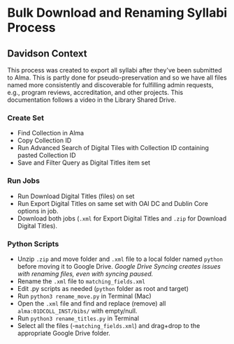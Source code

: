 # Bulk Download and Renaming Syllabi Process

## Davidson Context

This process was created to export all syllabi after they've been submitted to Alma. This is partly done for pseudo-preservation and so we have all files named more consistently and discoverable for fulfilling admin requests, e.g., program reviews, accreditation, and other projects. This documentation follows a video in the Library Shared Drive.

### Create Set

- Find Collection in Alma
- Copy Collection ID
- Run Advanced Search of Digital Tiles with Collection ID containing pasted Collection ID
- Save and Filter Query as Digital Titles item set

### Run Jobs

- Run Download Digital Titles (files) on set
- Run Export Digital Titles on same set with OAI DC and Dublin Core options in job.
- Download both jobs (`.xml` for Export Digital Titles and `.zip` for Download Digital Titles).

### Python Scripts

- Unzip `.zip` and move folder and `.xml` file to a local folder named `python` before moving it to Google Drive. *Google Drive Syncing creates issues with renaming files, even with syncing paused.*
- Rename the `.xml` file to `matching_fields.xml`
- Edit .py scripts as needed (`python` folder as root and target)
- Run `python3 rename_move.py` in Terminal (Mac)
- Open the `.xml` file and find and replace (remove) all `alma:01DCOLL_INST/bibs/` with empty/null.
- Run `python3 rename_titles.py` in Terminal
- Select all the files (-`matching_fields.xml`) and drag+drop to the appropriate Google Drive folder.
